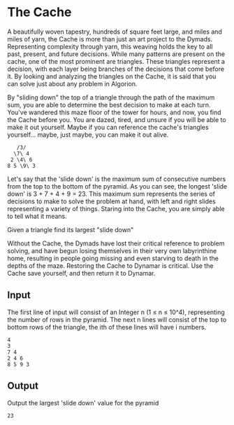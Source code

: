 # The Cache

A beautifully woven tapestry, hundreds of square feet large, and miles and miles of yarn, the Cache is more than just an art project to the Dymads. Representing complexity through yarn, this weaving holds the key to all past, present, and future decisions. While many patterns are present on the cache, one of the most prominent are triangles. These triangles represent a decision, with each layer being branches of the decisions that come before it. By looking and analyzing the triangles on the Cache, it is said that you can solve just about any problem in Algorion.

By "sliding down" the top of a triangle through the path of the maximum sum, you are able to determine the best decision to make at each turn. You've wandered this maze floor of the tower for hours, and now, you find the Cache before you. You are dazed, tired, and unsure if you will be able to make it out yourself. Maybe if you can reference the cache's triangles yourself... maybe, just maybe, you can make it out alive.


```
   /3/
  \7\ 4 
 2 \4\ 6 
8 5 \9\ 3
```

Let's say that the 'slide down' is the maximum sum of consecutive numbers from the top to the bottom of the pyramid. As you can see, the longest 'slide down' is 3 + 7 + 4 + 9 = 23. This maximum sum represents the series of decisions to make to solve the problem at hand, with left and right slides representing a variety of things. Staring into the Cache, you are simply able to tell what it means.

Given a triangle find its largest "slide down"

Without the Cache, the Dymads have lost their critical reference to problem solving, and have begun losing themselves in their very own labyrinthine home, resulting in people going missing and even starving to death in the depths of the maze. Restoring the Cache to Dynamar is critical. Use the Cache save yourself, and then return it to Dynamar.

## Input

The first line of input will consist of an Integer n (1 ≤ n ≤ 10^4), representing the number of rows in the pyramid.
The next n lines will consist of the top to bottom rows of the triangle, the ith of these lines will have i numbers.

```
4
3
7 4
2 4 6
8 5 9 3
```

## Output

Output the largest 'slide down' value for the pyramid

```
23
```